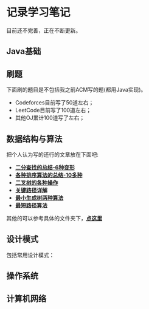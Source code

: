 # 记录学习笔记

目前还不完善，正在不断更新。

## Java基础



## 刷题

下面刷的题目是不包括我之前ACM写的题(都用Java实现)。

* Codeforces目前写了50道左右；
* LeetCode目前写了100道左右；
* 其他OJ累计100道写了左右；

## 数据结构与算法

把个人认为写的还行的文章放在下面吧:

* [**二分查找的总结-6种变形**](数据结构算法/Algorithm/BinarySearch/二分查找的总结(6种变形).md)
* [**各种排序算法的总结-10多种**](数据结构算法/Algorithm/Sort/各种排序算法总结(全面).md)
* [**二叉树的各种操作**](数据结构算法/Tree/二叉树的各种操作(递归和非递归遍历,树深度,结点个数等等).md)
* [**关键路径详解**](数据结构算法/Graph/关键路径Hdu%20-%204109.%20Instrction%20Arrangement以及关键路径详解.md)
* [**最小生成树两种算法**](数据结构算法/Graph/最小生成树/Hdu---1863.-畅通工程(最小生成树模板题)(Kruskal算法和Prim算法实现).md)
* [**最短路径算法**](数据结构算法/Graph/最短路Hdu---1874.-畅通工程续(最短路dijkstra模板).md)



其他的可以参考具体的文件夹下，[**点这里**](数据结构算法/)

## 设计模式

包括常用设计模式：



## 操作系统

## 计算机网络



